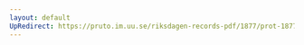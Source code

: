 ```yaml
---
layout: default
UpRedirect: https://pruto.im.uu.se/riksdagen-records-pdf/1877/prot-1877--fk--035/prot-1877--fk--035_019.pdf
---
```

